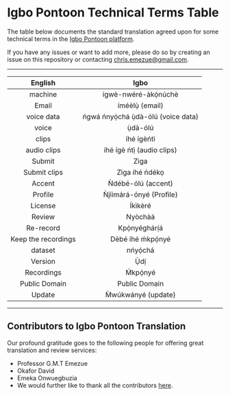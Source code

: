 # Igbo Pontoon Technical Terms Table

The table below documents the standard translation agreed upon for some technical terms in the [Igbo Pontoon platform](https://pontoon.mozilla.org/ig/common-voice/).

If you have any issues or want to add more, please do so by creating an issue on this repository or contacting chris.emezue@gmail.com.
____

|      English      | Igbo |
|:---------------:|:----------------:|
| machine   |           ígwè-nwéré-àkọ́núchè       |
| Email     | íméèlụ̀ (email)        |
| voice data | ńgwá ńnyọ́chá ụ̀dà-ólú (voice data)         |
| voice    | ụ̀dà-ólú         |
| clips | íhé ígèńtì |
| audio clips |  íhé ígè ńtị̀ (audio clips) |
|Submit | Ziga |
| Submit clips | Zìga íhé ńdékọ |
| Accent | Ǹdébé-ólú (accent) |
| Profile | Ǹjììmárá-ónyé (Profile) |
| License | Íkìkèré |
| Review | Nyòchàá |
|Re-record | Kpọ̀nyéghárị́á |
|Keep the recordings | Dèbé íhé ḿkpọ́nyé |
| dataset | nńyọ́chá |
| Version | Ụ̀dị́ |
| Recordings | Ḿkpọ́nyé|
|Public Domain|Public Domain|
|Update|M̀wúkwányé (update)|

____
## Contributors to Igbo Pontoon Translation
Our profound gratitude goes to the following people for offering great translation and review services:
- Professor G.M.T Emezue
- Okafor David
- Emeka Onwuegbuzia
- We would further like to thank all the contributors [here](https://pontoon.mozilla.org/ig/common-voice/contributors/).